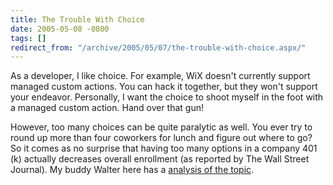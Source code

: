 ```yaml
---
title: The Trouble With Choice
date: 2005-05-08 -0800
tags: []
redirect_from: "/archive/2005/05/07/the-trouble-with-choice.aspx/"
---
```


As a developer, I like choice. For example, WiX doesn't currently
support managed custom actions. You can hack it together, but they won't
support your endeavor. Personally, I want the choice to shoot myself in
the foot with a managed custom action. Hand over that gun!

However, too many choices can be quite paralytic as well. You ever try
to round up more than four coworkers for lunch and figure out where to
go? So it comes as no surprise that having too many options in a company
401 (k) actually decreases overall enrollment (as reported by The Wall
Street Journal). My buddy Walter here has a [analysis of the
topic](http://spaces.msn.com/members/waltimate/Blog/cns!1pCvw_V_FwCgTXneX4GXlXLw!308.entry).


